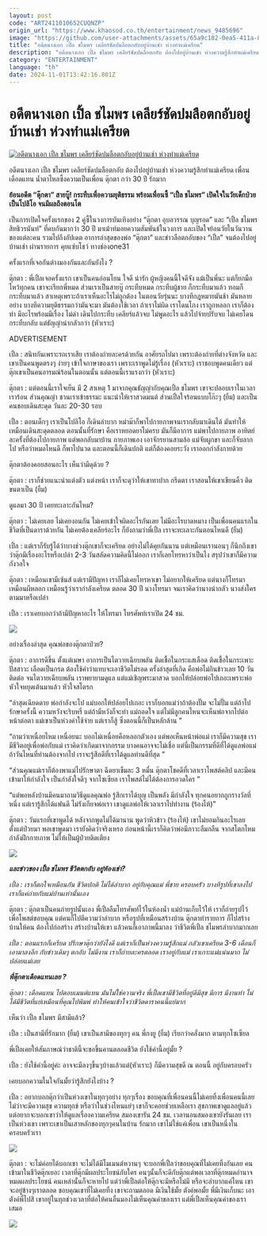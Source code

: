 ```yaml
---
layout: post
code: "ART2411010652CUQNZP"
origin_url: "https://www.khaosod.co.th/entertainment/news_9485696"
image: "https://github.com/user-attachments/assets/65a9c182-0ea5-411a-8ba2-ab48e52ae7ea"
title: "อดีตนางเอก เปิ้ล ชไมพร เคลียร์ชัดปมลือตกอับอยู่บ้านเช่า ห่วงทำแม่เครียด"
description: "อดีตนางเอก เปิ้ล ชไมพร เคลียร์ชัดปมลือตกอับ ต้องไปอยู่บ้านเช่า ห่วงความรู้สึกทำแม่เครียด เพื่อนเดือดแทน น้ำตาไหลซึ้งความเป็นเพื่อน ตุ๊กตา กว่า 30 ปี รักมาก"
category: "ENTERTAINMENT"
language: "th"
date: 2024-11-01T13:42:16.801Z
---
```


# อดีตนางเอก เปิ้ล ชไมพร เคลียร์ชัดปมลือตกอับอยู่บ้านเช่า ห่วงทำแม่เครียด

[![อดีตนางเอก เปิ้ล ชไมพร เคลียร์ชัดปมลือตกอับอยู่บ้านเช่า ห่วงทำแม่เครียด](https://www.khaosod.co.th/wpapp/uploads/2024/11/plekuizabshow111679998.jpg "อดีตนางเอก เปิ้ล ชไมพร เคลียร์ชัดปมลือตกอับอยู่บ้านเช่า ห่วงทำแม่เครียด")](https://www.khaosod.co.th/wpapp/uploads/2024/11/plekuizabshow111679998.jpg)

อดีตนางเอก เปิ้ล ชไมพร เคลียร์ชัดปมลือตกอับ ต้องไปอยู่บ้านเช่า ห่วงความรู้สึกทำแม่เครียด เพื่อนเดือดแทน น้ำตาไหลซึ้งความเป็นเพื่อน ตุ๊กตา กว่า 30 ปี รักมาก

**ย้อนอดีต “ตุ๊กตา” สายบู๊! กระทืบเพื่อความยุติธรรม พร้อมเพื่อนซี้ “เปิ้ล ชไมพร” เปิดใจในวัยเด็กป่วยเป็นโปลิโอ จนมีผลถึงตอนโต**

เป็นการเปิดใจครั้งแรกของ 2 คู่ซี้ในวงการบันเทิงอย่าง “ตุ๊กตา อุบลวรรณ บุญรอด” และ “เปิ้ล ชไมพร สิทธิวรนันท์” ที่คบกันมากว่า 30 ปี มาเม้าท์มอยความสัมพันธ์ในวงการ และเปิดใจย้อนวัยในวันวานของแต่ละคน รวมไปถึงอัปเดต อาการล่าสุดของพ่อ “ตุ๊กตา” และข่าวลือตกอับของ “เปิ้ล” จนต้องไปอยู่บ้านเช่า ผ่านรายการ คุยแซ่บโชว์ ทางช่องone31

ครั้งแรกที่เจอกันต่างมองกันและกันยังไง ?

ตุ๊กตา : พี่เปิ้ลเจอครั้งแรก เขาเป็นคนอ่อนโยน ใจดี น่ารัก ผู้หญิงคนนี้ใจดีจัง แม้เป็นพี่นะ แต่ก็ยกมือไหว้ทุกคน เขาจะเรียกพี่หมด ส่วนเราเป็นสายบู๊ กระทืบหมด กระทืบผู้ชาย ก็กระทืบมาแล้ว ทอมก็กระทืบมาแล้ว สาเหตุเพราะถ้าเราเห็นอะไรไม่ถูกต้อง ในตอนวัยรุ่นนะ บางทีกฎหมายมันช้า มันหลายอย่าง บางทีความยุติธรรมกว่ามันจะมา มันต้องใช้เวลา ถ้าเราไม่ผิด เราโดนโกง เราถูกหลอก เราก็ต้องทำ มีอะไรพร้อมมีเรื่อง ไม่ด่า เดินไปกระทืบ เคลียร์แล้วจบ ไม่พูดอะไร แล้วไปจ่ายปรับจบ ไม่เคยโดนกระทืบกลับ แต่ธัญญ่าน่ากลัวกว่า (หัวเราะ)

ADVERTISEMENT

เปิ้ล : สนิทกันเพราะรถเราเสีย เราต้องถ่ายละครด้วยกัน อาศัยรถไปมา เพราะต้องถ่ายที่ต่างจังหวัด และเขาเป็นคนพูดตรงๆ ง่ายๆ เข้าใจภาษาของเรา เพราะเราพูดไม่รู้เรื่อง (หัวเราะ) เราชอบพูดคนเดียว แต่ตุ๊กเขาเป็นคนอารมณ์ร้อนในตอนนั้น แต่ตอนนี้เราแรงกว่า (หัวเราะ)

ตุ๊กตา : แต่ตอนนี้เราใจเย็น มี 2 สาเหตุ 1 มาจากคุณธัญญ่ากับคุณเปิ้ล ชไมพร เขาจะปลอบเราในเวลาเราร้อน ส่วนคุณญ่า ชวนเราเข้าธรรมะ แนะนำให้เราสวดมนต์ ส่วนเปิ้ลใจร้อนแบบโก๊ะๆ (ยิ้ม) และเป็นคนชอบเดินสะดุด วันละ 20-30 รอบ

เปิ้ล : ตอนเด็กๆ เราเป็นโปลิโอ ก็เดินลำบาก หม่าม๊าก็พาไปกายภาพจนเรากลับมาเดินได้ มันทำให้เหมือนเดินสะดุดตลอด ตอนนั้นที่รักษา คือเราหยอดยาไม่ครบ มันก็มีอาการ แม่พาไปกายภาพ อาทิตย์ละครั้งที่ต้องไปกายภาพ แต่พอกลับมาบ้าน กายภาพเอง เอาจักรยานสามล้อ แม่จับผูกขา และก็จับลากไป หรือว่าหมอไหนดี ก็พาไปนวด และตอนนี้ก็เดินปกติ แต่ก็ต้องคอยระวัง เราออกกำลังกายด้วย

ตุ๊กตาต้องคอยสอนอะไร เห็นว่ามีดุด้วย ?

ตุ๊กตา : เราก็ช่วยแนะนำแต่งตัว แต่งหน้า เราก็จะดุว่าให้เขาทาปาก กรีดตา เราสอนให้เขาเขียนคิ้ว ติดขนตาเป็น (ยิ้ม)

ดูแลมา 30 ปี เคยทะเลาะกันไหม?

ตุ๊กตา : ไม่เคยเลย ไม่เคยงอนกัน ไม่เคยเข้าใจผิดอะไรกันเลย ไม่มีอะไรบาดหมาง เป็นเพื่อนคนแรกในชีวิตที่เป็นดาราด้วยกัน ไม่เคยต้องเคลียร์อะไร ก็ยังถามว่าพี่เปิ้ล เราจะทะเลาะกันตอนไหนดี (ยิ้ม)

เปิ้ล : แต่เราก็รับรู้ได้ว่าบางช่วงตุ๊กเขาก็จะเครียด อย่างไม่ได้คุยกันนาน แต่เหมือนเรานอนๆ ก็นึกถึงเขาว่าตุ๊กมีเรื่องอะไรหรือเปล่า 2-3 วันสลัดความคิดนี้ไม่ออก เราก็เลยโทรหาว่าเป็นไง สรุปว่าเขาก็มีความกังวลใจ

ตุ๊กตา : เหมือนเขามีเซ้นส์ แต่เรามีปัญหา เราก็ไม่เคยโทรหาเขา ไม่อยากให้เครียด แต่นางก็โทรมาเหมือนผีหลอก เหมือนรู้ว่าเรากำลังเครียด ตลอด 30 ปี นางโทรมา จนเราคิดว่านางน่ากลัว นางส่งใครตามมาหรือเปล่า

เปิ้ล : เราเคยบอกว่าถ้ามีปัญหาอะไร ให้โทรมา โทรศัพท์เราเปิด 24 ชม.

[![](https://www.khaosod.co.th/wpapp/uploads/2024/11/plekuizabshow111674.jpg)](https://www.khaosod.co.th/wpapp/uploads/2024/11/plekuizabshow111674.jpg)

อย่างเรื่องล่าสุด คุณพ่อของตุ๊กตาป่วย?

ตุ๊กตา : อาการดีขึ้น ตั้งแต่เมษา อาการเป็นไตวายเฉียบพลัน ติดเชื้อในกระแสเลือด ติดเชื้อในกระเพาะปัสสาวะ เลือดเป็นกรด ต้องใช้คำว่าแทบจะเอาชีวิตไม่รอด ครั้งล่าสุดที่เกิด คือพ่อไม่กินข้าวเลย 10 วันติดต่อ จนไตวายเฉียบพลัน เราพยายามดูแล แต่แม่เชิญพระมาสวด บอกให้ปล่อยพ่อไปเถอะเพราะพ่อหัวใจหยุดเต้นมาแล้ว หัวใจสโตรก

“ล่าสุดเฉียดตาย พ่อกำลังจะไป แม่บอกให้ปล่อยไปเถอะ เราก็บอกแม่ว่าถ้าต้องปั๊ม จะไม่ปั๊ม แต่ถ้าไปรักษาครั้งนี้ ความหวังจะริบหรี่ แต่ถ้ามีหวังก็จะทำ แม่ถอดใจ แต่ไม่มีลูกคนไหนจะเห็นพ่อจากไปต่อหน้าต่อตา แม่เขาเป็นห่วงค่าใช้จ่าย แต่เราก็สู้ ซึ่งตอนนี้ก็เป็นหลักล้าน ”

“ถามว่าเหนื่อยไหม เหนื่อยนะ บอกไม่เหนื่อยคือหลอกตัวเอง แต่พอเห็นหน้าพ่อแม่ เราก็มีความสุข เรามีชีวิตอยู่เพื่อพ่อกับแม่ เราคิดว่าเกิดมาจากกรรม บางคนอาจจะไม่เชื่อ แต่นี่เป็นกรรมที่ดีที่ได้ดูแลพ่อแม่ ถ้าวันไหนที่ท่านต้องจากไป เราจะรู้สึกดีที่เราได้ดูแลท่านดีที่สุด ”

“ส่วนคุณแม่เราก็ต้องพาแม่ไปรักษาตา ฉีดยาเข็มละ 3 หมื่น ตุ๊กตาโชคดีที่เวลาเราโพสต์คลิป และมีคนเข้ามาให้กำลังใจ เป็นกำลังใจดีๆ จากโซเซียล เราโพสต์ไม่ได้ต้องการอวดใคร ”

“แต่พอหลังบ้านมีคนมาถามวิธีดูแลคุณพ่อ รู้สึกเราได้บุญ เป็นพลัง มีกำลังใจ ทุกคนอยากถูกรางวัลที่หนึ่ง แต่เรารู้สึกได้แฟนดี ไม่รังเกียจพ่อเรา เขาดูแลพ่อให้เวลาเราไปทำงาน (ร้องไห้)”

ตุ๊กตา : วันแรกที่เขาพูดได้ หลังจากพูดไม่ได้มานาน พูดว่าหิวข้าว (ร้องไห้) เขาไม่ยอมกินอะไรเลย ตั้งแต่ป่วยมา พอเขาพูดมา เรายังคิดว่าจริงเหรอ ก่อนหน้านี้เราก็คิดว่าพ่อมีภาวะลืมกลืน จากสโตกไหม กำลังฝึกกายภาพ ไม่ให้เป็นผู้ป่วยติดเตียง

[![](https://www.khaosod.co.th/wpapp/uploads/2024/11/plekuizabshow111672.jpg)](https://www.khaosod.co.th/wpapp/uploads/2024/11/plekuizabshow111672.jpg)

_**และข่าวของ เปิ้ล ชไมพร ชีวิตตกอับ อยู่ห้องเช่า?**_

_เปิ้ล : เราก็ตกใจเหมือนกัน ชีวิตปกติ ไม่ได้ลำบาก อยู่กับคุณแม่ พี่ชาย ครอบครัว บางทีรูปที่เขาลงไป เราก็แค่ถ่ายกับแม่บ้านเท่านั้นเอง_

ตุ๊กตา : ตุ๊กตาเป็นคนถ่ายรูปนั้นเอง พี่เปิ้ลลืมโทรศัพท์ไว้ในห้องน้ำ แม่บ้านเก็บไว้ให้ เราก็ถ่ายรูปไว้ เพื่อโพสต์ขอบคุณ แต่คนก็ไปตีความว่าลำบาก หรือรูปที่เหมือนสร้างบ้าน ตุ๊กตาทำรายการ ก็ไปสร้างบ้านให้คน ต้องไปก่อสร้าง สร้างบ้านให้เขา แล้วคนก็เอาภาพนี้มาลง ว่าชีวิตพี่เปิ้ล ชไมพรลำบากมากเลย

_เปิ้ล : ตอนแรกก็เครียด ปรึกษาตุ๊กว่ายังไงดี แต่เราก็เป็นห่วงความรู้สึกแม่ กลัวเขาเครียด 3-6 เดือนก็เอามาลงอีก กับข่าวเดิมๆ ตกอับ ไม่มีงาน เราก็ถ่ายละครตลอด เราอยู่กับแม่ เราเกาะแม่แน่นมาก ไม่ปล่อยแม่เลย_

_**พี่ตุ๊กตาเดือดแทนเลย ?**_

_ตุ๊กตา : เดือดแทน ไปตอบเมนต์แทน มันไม่ใช่ความจริง พี่เปิ้ลเขามีชีวิตที่อยู่ดีมีสุข มีการ มีงานทำ ไม่ได้มีชีวิตที่แย่เหมือนที่คุณไปพิมพ์ ทำให้คนเข้าใจว่าชีวิตดาราคนนี้แย่มาก_

เห็นว่า เปิ้ล ชไมพร มีสามีแล้ว?

เปิ้ล : เป็นสามีที่รักมาก (ยิ้ม) เขาเป็นสามีของทุกๆ คน พี่กงยู (ยิ้ม) เรียกว่าคลั่งมาก ตามทุกโซเซียล

พี่เปิ้ลเคยให้สัมภาษณ์ว่าชาตินึ้จะขอขึ้นคานตลอดชีวิต ยังใช้คำนี้อยู่มั้ย ?

เปิ้ล : ยังใช้คำนี้อยู่ค่ะ อาจจะมีลงๆขึ้นๆบ้างแล้วแต่(หัวเราะ) ก็มีความสุขดี ณ ตอนนี้ อยู่กับครอบครัว

เคยบอกความในใจกันมั้ยว่ารู้สึกยังไงบ้าง ?

เปิ้ล : อยากบอกตุ๊กว่าเป็นห่วงเขาในทุกๆอย่าง ทุกๆเรื่อง ขอบคุณที่เพื่อนคนนี้ไม่เคยทิ้งเพื่อนคนนี้เลย ไม่ว่าจะมีความสุข ความทุกข์ หรือว่าในช่วงไหนแย่ๆ เขาก็จะคอยช่วยเหลือเรา สุขภาพเขาดูแลอยู่แล้วแต่อยากจะบอกเขาว่าให้ดูแลเรื่องความเครียด สมองเขารัน 24 ชม. เวลานอนสมองเขายังรันเลย เราเป็นห่วงเขา เพราะเขาเป็นเสาหลักของทุกๆคนในบ้าน รักมาก เขาไม่ใช่แค่เพื่อน เขาเป็นหนึ่งในครอบครัวเรา

[![](https://www.khaosod.co.th/wpapp/uploads/2024/11/plekuizabshow111671.jpg)](https://www.khaosod.co.th/wpapp/uploads/2024/11/plekuizabshow111671.jpg)

ตุ๊กตา : จะไม่ค่อยได้บอกเขา จะไม่ได้มีโมเมนต์หวานๆ จะบอกพี่เปิ้ลว่าขอบคุณที่ไม่เคยทิ้งกันเลย คนเข้ามาในชีวิตตุ๊กเยอะ เวลาที่ตุ๊กมีผลประโยชน์กับใคร คนๆนั้นก็จะดีกับตุ๊กแต่พอเวลาที่ตุ๊กหมดอำนาจ หมดผลประโยชน์ คนเหล่านั้นก็จะหายไป แต่ว่าพี่เปิ้ลต่อให้ตุ๊กจะมีหรือไม่มี หรือจะลำบากแค่ไหน เขาจะอยู่ข้างๆเราตลอด ขอบคุณเขาที่ไม่เคยทิ้ง เขาจะถามตลอด มีเงินใช้มั้ย ตังค์พอมั้ย พี่มีเงินเก็บนะ เอาตังค์พี่ไปสิ เขาอยู่ในทุกช่วงเวลาที่ต่อให้คนอื่นมองไม่เห็นคุณค่าของเรา แต่พี่เปิ้ลเห็นคุณค่าของเราเสมอ

[![](https://www.khaosod.co.th/wpapp/uploads/2024/11/plekuizabshow111673.jpg)](https://www.khaosod.co.th/wpapp/uploads/2024/11/plekuizabshow111673.jpg)